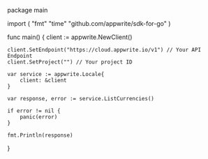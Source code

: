 package main

import (
    "fmt"
    "time"
    "github.com/appwrite/sdk-for-go"
)

func main() {
    client := appwrite.NewClient()

    client.SetEndpoint("https://cloud.appwrite.io/v1") // Your API Endpoint
    client.SetProject("") // Your project ID

    var service := appwrite.Locale{
        client: &client
    }

    var response, error := service.ListCurrencies()

    if error != nil {
        panic(error)
    }

    fmt.Println(response)
}
